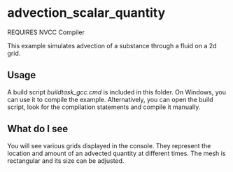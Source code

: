 # advection_scalar_quantity #

REQUIRES NVCC Compiler

This example simulates advection of a substance through a fluid on a 2d grid.

## Usage
A build script *buildtask_gcc.cmd* is included in this folder. On Windows, you can use it to compile 
the example. Alternatively, you can open the build script, look for the compilation statements and compile it manually.

## What do I see

You will see various grids displayed in the console. They represent
the location and amount of an advected quantity at different times. The mesh is rectangular and its size can be adjusted.